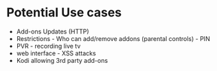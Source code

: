 # Potential Use cases

* Add-ons  Updates (HTTP)
* Restrictions - Who can add/remove addons (parental controls) - PIN
* PVR - recording live tv
* web interface - XSS attacks
* Kodi allowing 3rd party add-ons
